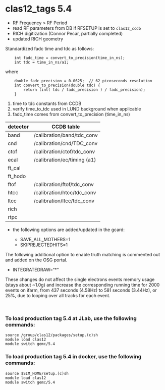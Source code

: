 # clas12_tags 5.4

- RF Frequency > RF Period 
- read RF parameters from DB if RFSETUP is set to `clas12_ccdb`
- RICH digitization (Connor Pecar, partially completed)
- updated RICH geometry

Standardized fadc time and tdc as follows:

```
	int fadc_time = convert_to_precision(time_in_ns);
	int tdc = time_in_ns/a1;
```

where
```
	double fadc_precision = 0.0625;  // 62 picoseconds resolution
	int convert_to_precision(double tdc) {
		return (int( tdc / fadc_precision ) / fadc_precision);
	}
```

1. time to tdc constants from CCDB 
2. verify time_to_tdc used in LUND background when applicable
2. fadc_time comes from convert_to_precision (time_in_ns) 

| detector | CCDB table                  | 
|----------|-----------------------------|
| band     | /calibration/band/tdc_conv  | 
| cnd      | /calibration/cnd/TDC_conv   | 
| ctof     | /calibration/ctof/tdc_conv  |
| ecal     | /calibration/ec/timing (a1) |
| ft_cal   |                             | 
| ft_hodo  |                             | 
| ftof     | /calibration/ftof/tdc_conv  |
| htcc     | /calibration/htcc/tdc_conv  | 
| ltcc     | /calibration/ltcc/tdc_conv  | 
| rich     |                             | 
| rtpc     |                             | 



- the following options are added/updated in the gcard:

  - SAVE_ALL_MOTHERS=1
  - SKIPREJECTEDHITS=1

 The following additional option to enable truth matching is 
 commented out and added on the OSG portal.
  - INTEGRATEDRAW=“*”


These changes do not affect the single electrons events memory usage (stays about ~1.0g) 
and increase the corresponding running time for 2000 events on ifarm,
from 437 seconds (4.58Hz) to  581 seconds (3.44Hz), or 25%, 
due to looping over all tracks for each event.



<br>

### To load production tag 5.4 at JLab, use the following commands:

```
source /group/clas12/packages/setup.(c)sh
module load clas12
module switch gemc/5.4
```

### To load production tag 5.4 in docker, use the following commands:

```
source $SIM_HOME/setup.(c)sh
module load clas12
module switch gemc/5.4
```

<br>
   